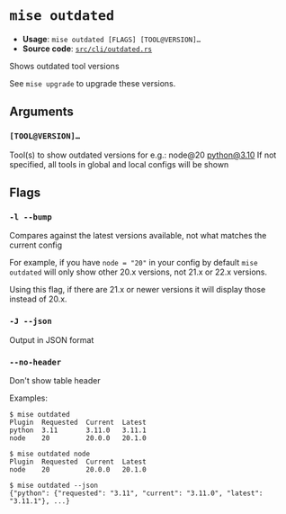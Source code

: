 # `mise outdated`

- **Usage**: `mise outdated [FLAGS] [TOOL@VERSION]…`
- **Source code**: [`src/cli/outdated.rs`](https://github.com/jdx/mise/blob/main/src/cli/outdated.rs)

Shows outdated tool versions

See `mise upgrade` to upgrade these versions.

## Arguments

### `[TOOL@VERSION]…`

Tool(s) to show outdated versions for
e.g.: node@20 python@3.10
If not specified, all tools in global and local configs will be shown

## Flags

### `-l --bump`

Compares against the latest versions available, not what matches the current config

For example, if you have `node = "20"` in your config by default `mise outdated` will only
show other 20.x versions, not 21.x or 22.x versions.

Using this flag, if there are 21.x or newer versions it will display those instead of 20.x.

### `-J --json`

Output in JSON format

### `--no-header`

Don't show table header

Examples:

```
$ mise outdated
Plugin  Requested  Current  Latest
python  3.11       3.11.0   3.11.1
node    20         20.0.0   20.1.0

$ mise outdated node
Plugin  Requested  Current  Latest
node    20         20.0.0   20.1.0

$ mise outdated --json
{"python": {"requested": "3.11", "current": "3.11.0", "latest": "3.11.1"}, ...}
```
